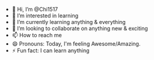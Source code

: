 - 👋 Hi, I’m @Chi1517
- 👀 I’m interested in learning
- 🌱 I’m currently learning anything & everything
- 💞️ I’m looking to collaborate on anything new & exciting 
- 📫 How to reach me 
- 😄 Pronouns: Today, I'm feeling Awesome/Amazing.
- ⚡ Fun fact: I can learn anything

<!---
Chi1517/Chi1517 is a ✨ special ✨ repository because its `README.md` (this file) appears on your GitHub profile.
You can click the Preview link to take a look at your changes.
--->
